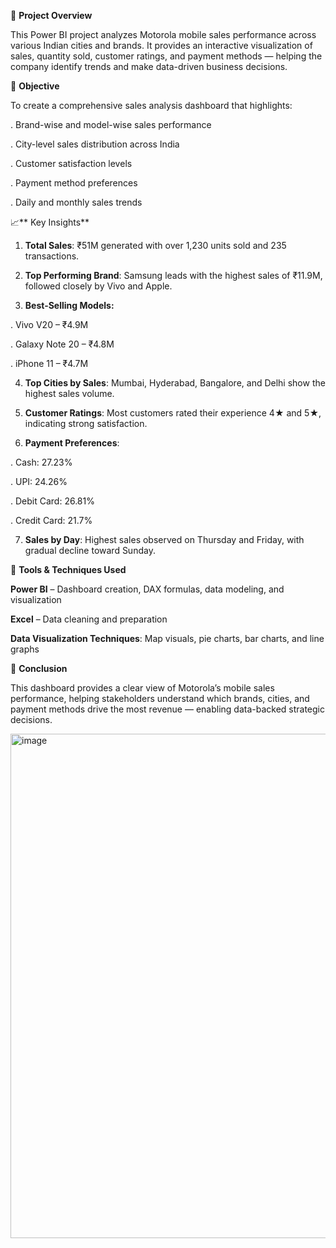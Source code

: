 🧩 **Project Overview**

This Power BI project analyzes Motorola mobile sales performance across various Indian cities and brands. It provides an interactive visualization of sales, quantity sold, customer ratings, and payment methods — helping the company identify trends and make data-driven business decisions.

🎯 **Objective**

To create a comprehensive sales analysis dashboard that highlights:

. Brand-wise and model-wise sales performance

. City-level sales distribution across India

. Customer satisfaction levels

. Payment method preferences

. Daily and monthly sales trends

📈** Key Insights**

1. **Total Sales**: ₹51M generated with over 1,230 units sold and 235 transactions.

2. **Top Performing Brand**: Samsung leads with the highest sales of ₹11.9M, followed closely by Vivo and Apple.

3. **Best-Selling Models:**

. Vivo V20 – ₹4.9M

. Galaxy Note 20 – ₹4.8M

. iPhone 11 – ₹4.7M

4. **Top Cities by Sales**: Mumbai, Hyderabad, Bangalore, and Delhi show the highest sales volume.

5. **Customer Ratings**: Most customers rated their experience 4★ and 5★, indicating strong satisfaction.

6. **Payment Preferences**:

. Cash: 27.23%

. UPI: 24.26%

. Debit Card: 26.81%

. Credit Card: 21.7%

7. **Sales by Day**: Highest sales observed on Thursday and Friday, with gradual decline toward Sunday.

🧮 **Tools & Techniques Used**

**Power BI** – Dashboard creation, DAX formulas, data modeling, and visualization

**Excel** – Data cleaning and preparation

**Data Visualization Techniques**: Map visuals, pie charts, bar charts, and line graphs

🚀 **Conclusion**

This dashboard provides a clear view of Motorola’s mobile sales performance, helping stakeholders understand which brands, cities, and payment methods drive the most revenue — enabling data-backed strategic decisions.



<img width="1442" height="807" alt="image" src="https://github.com/user-attachments/assets/8c17e6cb-d4e4-4bfb-965d-d12530e93c55" />
